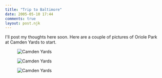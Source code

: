 ```yaml
---
title: "Trip to Baltimore"
date: 2005-05-10 17:44
comments: true
layout: post.njk
---
```

I'll post my thoughts here soon. Here are a couple of pictures of Oriole Park at Camden Yards to start.

<figure class="figure">
  <img src="/media/posts/trip-to-baltimore/camden02.jpg" alt="Camden Yards" />
</figure>

<figure class="figure">
  <img src="/media/posts/trip-to-baltimore/camden01.jpg" alt="Camden Yards" />
</figure>

<figure class="figure">
  <img src="/media/posts/trip-to-baltimore/camden03.jpg" alt="Camden Yards" />
</figure>
